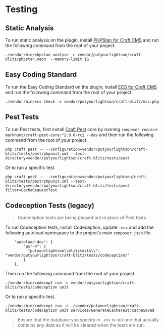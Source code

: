 # Testing

## Static Analysis

To run static analysis on the plugin,
install [PHPStan for Craft CMS](https://github.com/craftcms/phpstan) and run the
following command from the root of your project.

```shell
./vendor/bin/phpstan analyse -c vendor/putyourlightson/craft-blitz/phpstan.neon  --memory-limit 1G
```

## Easy Coding Standard

To run the Easy Coding Standard on the plugin,
install [ECS for Craft CMS](https://github.com/craftcms/ecs) and run the
following command from the root of your project.

```shell
./vendor/bin/ecs check -c vendor/putyourlightson/craft-blitz/ecs.php
```

## Pest Tests

To run Pest tests, first install [Craft Pest](https://craft-pest.com/) core by running `composer require markhuot/craft-pest-core:^2.0.0-rc2 --dev` and then run the
following command from the root of your project.

```shell
php craft pest -- --configuration=vendor/putyourlightson/craft-blitz/tests/pest/phpunit.xml --test-directory=vendor/putyourlightson/craft-blitz/tests/pest
```

Or to run a specific test.

```shell
php craft pest -- --configuration=vendor/putyourlightson/craft-blitz/tests/pest/phpunit.xml --test-directory=vendor/putyourlightson/craft-blitz/tests/pest --filter=CacheRequestTest
```

## Codeception Tests (legacy)

> Codeception tests are being phased out in place of Pest tests.

To run Codeception tests, install Codeception, update `.env` and add the
following autoload namespace to
the project’s main `composer.json` file.

```
    "autoload-dev": {
        "psr-4": {
          "putyourlightson\\blitztests\\": "vendor/putyourlightson/craft-blitz/tests/codeception/"
        }
    },
```

Then run the following command from the root of your project.

```shell
./vendor/bin/codecept run -c vendor/putyourlightson/craft-blitz/tests/codeception unit
```

Or to run a specific test.

```shell
./vendor/bin/codecept run -c ./vendor/putyourlightson/craft-blitz/tests/codeception unit services/GenerateCacheTest:cacheSaved
```

> Ensure that the database you specify in `.env` is not one that actually
> contains any data as it will be cleared when the tests are run. 
